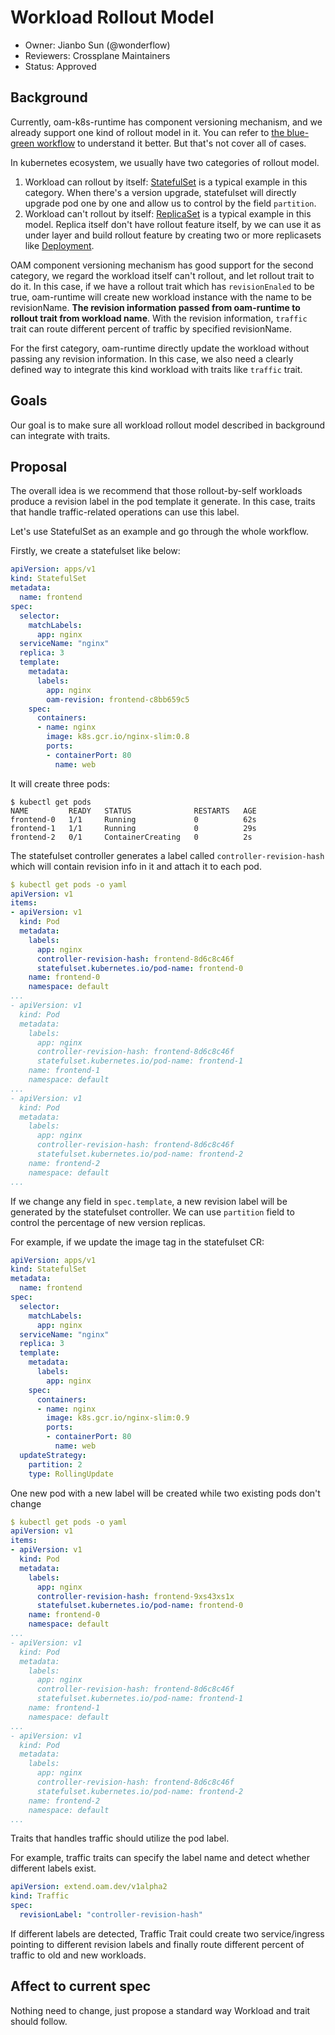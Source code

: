 # Workload Rollout Model

* Owner: Jianbo Sun (@wonderflow)
* Reviewers: Crossplane Maintainers
* Status: Approved

## Background

Currently, oam-k8s-runtime has component versioning mechanism, and we already support one kind of rollout model in it.
You can refer to [the blue-green workflow](./one-pager-component-mutable-and-versioning.md#example-a-blue-green-workflow)
to understand it better. But that's not cover all of cases.

In kubernetes ecosystem, we usually have two categories of rollout model.

1. Workload can rollout by itself: [StatefulSet](https://kubernetes.io/docs/concepts/workloads/controllers/statefulset/) is a typical
example in this category. When there's a version upgrade, statefulset will directly upgrade pod one by one and allow us to control by the field `partition`.
2. Workload can't rollout by itself: [ReplicaSet](https://kubernetes.io/docs/concepts/workloads/controllers/replicaset/) is a typical example in this model.
Replica itself don't have rollout feature itself, by we can use it as under layer and build rollout feature by creating two or more replicasets like [Deployment](https://kubernetes.io/docs/concepts/workloads/controllers/deployment/).

OAM component versioning mechanism has good support for the second category, we regard the workload itself can't rollout, and let
rollout trait to do it. In this case, if we have a rollout trait which has `revisionEnaled` to be true, oam-runtime will
create new workload instance with the name to be revisionName. **The revision information passed from oam-runtime to rollout trait from workload name**.
With the revision information, `traffic` trait can route different percent of traffic by specified revisionName.

For the first category, oam-runtime directly update the workload without passing any revision information.
In this case, we also need a clearly defined way to integrate this kind workload with traits like `traffic` trait.


## Goals

Our goal is to make sure all workload rollout model described in background can integrate with traits.


## Proposal

The overall idea is we recommend that those rollout-by-self workloads produce a revision label in the pod template it generate.
In this case, traits that handle traffic-related operations can use this label.  

Let's use StatefulSet as an example and go through the whole workflow.

Firstly, we create a statefulset like below:

```yaml
apiVersion: apps/v1
kind: StatefulSet
metadata:
  name: frontend
spec:
  selector:
    matchLabels:
      app: nginx
  serviceName: "nginx"
  replica: 3
  template:
    metadata:
      labels:
        app: nginx
        oam-revision: frontend-c8bb659c5
    spec:
      containers:
      - name: nginx
        image: k8s.gcr.io/nginx-slim:0.8
        ports:
        - containerPort: 80
          name: web
```

It will create three pods:

```
$ kubectl get pods
NAME         READY   STATUS              RESTARTS   AGE
frontend-0   1/1     Running             0          62s
frontend-1   1/1     Running             0          29s
frontend-2   0/1     ContainerCreating   0          2s
```

The statefulset controller generates a label called `controller-revision-hash` which will contain revision info in it and attach it to each pod.

```yaml
$ kubectl get pods -o yaml
apiVersion: v1
items:
- apiVersion: v1
  kind: Pod
  metadata:
    labels:
      app: nginx
      controller-revision-hash: frontend-8d6c8c46f
      statefulset.kubernetes.io/pod-name: frontend-0
    name: frontend-0
    namespace: default
...
- apiVersion: v1
  kind: Pod
  metadata:
    labels:
      app: nginx
      controller-revision-hash: frontend-8d6c8c46f
      statefulset.kubernetes.io/pod-name: frontend-1
    name: frontend-1
    namespace: default
...
- apiVersion: v1
  kind: Pod
  metadata:
    labels:
      app: nginx
      controller-revision-hash: frontend-8d6c8c46f
      statefulset.kubernetes.io/pod-name: frontend-2
    name: frontend-2
    namespace: default
...
```

If we change any field in `spec.template`, a new revision label will be generated by the statefulset controller. We can use `partition`
field to control the percentage of new version replicas.  

For example, if we update the image tag in the statefulset CR:

```yaml
apiVersion: apps/v1
kind: StatefulSet
metadata:
  name: frontend
spec:
  selector:
    matchLabels:
      app: nginx
  serviceName: "nginx"
  replica: 3
  template:
    metadata:
      labels:
        app: nginx
    spec:
      containers:
      - name: nginx
        image: k8s.gcr.io/nginx-slim:0.9
        ports:
        - containerPort: 80
          name: web
  updateStrategy:
    partition: 2
    type: RollingUpdate
```

One new pod with a new label will be created while two existing pods don't change

```yaml
$ kubectl get pods -o yaml
apiVersion: v1
items:
- apiVersion: v1
  kind: Pod
  metadata:
    labels:
      app: nginx
      controller-revision-hash: frontend-9xs43xs1x
      statefulset.kubernetes.io/pod-name: frontend-0
    name: frontend-0
    namespace: default
...
- apiVersion: v1
  kind: Pod
  metadata:
    labels:
      app: nginx
      controller-revision-hash: frontend-8d6c8c46f
      statefulset.kubernetes.io/pod-name: frontend-1
    name: frontend-1
    namespace: default
...
- apiVersion: v1
  kind: Pod
  metadata:
    labels:
      app: nginx
      controller-revision-hash: frontend-8d6c8c46f
      statefulset.kubernetes.io/pod-name: frontend-2
    name: frontend-2
    namespace: default
...
```

Traits that handles traffic should utilize the pod label.

For example, traffic traits can specify the label name and detect whether different labels exist.

```yaml
apiVersion: extend.oam.dev/v1alpha2
kind: Traffic
spec:
  revisionLabel: "controller-revision-hash"
``` 
 
If different labels are detected, Traffic Trait could create two service/ingress pointing to different revision labels and
finally route different percent of traffic to old and new workloads.

## Affect to current spec

Nothing need to change, just propose a standard way Workload and trait should follow.  
